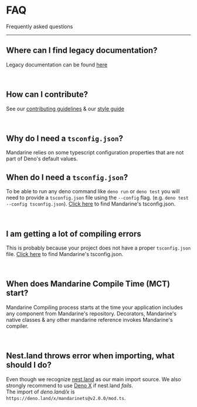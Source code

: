 # FAQ
Frequently asked questions

------

## Where can I find legacy documentation?
Legacy documentation can be found [here](https://mandarineframework.gitbook.io/mandarine-ts/)

&nbsp;

## How can I contribute?
See our [contributing guidelines](https://github.com/mandarineorg/mandarinets/blob/master/docs/contributing.md) & our [style guide](https://github.com/mandarineorg/mandarinets/blob/master/docs/style_guide.md)

&nbsp;

## Why do I need a `tsconfig.json`?
Mandarine relies on some typescript configuration properties that are not part of Deno's default values.

## When do I need a `tsconfig.json`?
To be able to run any deno command like `deno run` or `deno test` you will need
to provide a `tsconfig.json` file using the `--config` flag. (e.g. `deno test
--config tsconfig.json`). [Click here](https://www.mandarinets.org/docs/master/mandarine/main-configuration#typescript-configuration) to find Mandarine's tsconfig.json.

&nbsp;

## I am getting a lot of compiling errors
This is probably because your project does not have a proper `tsconfig.json` file. [Click here](https://www.mandarinets.org/docs/master/mandarine/main-configuration#typescript-configuration) to find Mandarine's tsconfig.json.

&nbsp;

## When does Mandarine Compile Time (MCT) start?
Mandarine Compiling process starts at the time your application includes any component from Mandarine's repository. Decorators, Mandarine's native classes & any other mandarine reference invokes Mandarine's compiler.

&nbsp;

## Nest.land throws error when importing, what should I do?
Even though we recognize [nest.land](https://nest.land) as our main import source. We also strongly recommend to use [Deno X](https://deno.land/x) if nest.land _fails_. <br> The import of _deno.land/x_ is `https://deno.land/x/mandarinets@v2.0.0/mod.ts`.
